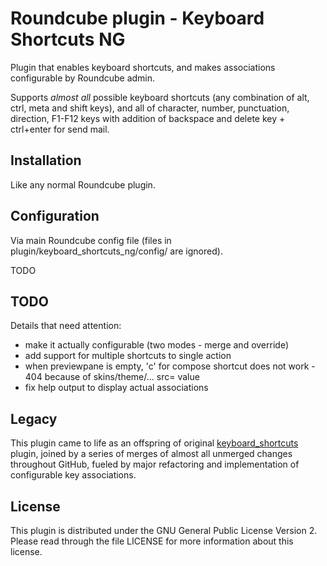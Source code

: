 # Roundcube plugin - Keyboard Shortcuts NG

Plugin that enables keyboard shortcuts, and makes associations configurable
by Roundcube admin.

Supports _almost all_ possible keyboard shortcuts (any combination of alt, ctrl,
meta and shift keys), and all of character, number, punctuation, direction, F1-F12
keys with addition of backspace and delete key + ctrl+enter for send mail.



## Installation

Like any normal Roundcube plugin.



## Configuration

Via main Roundcube config file (files in plugin/keyboard_shortcuts_ng/config/ are ignored).

TODO



## TODO

Details that need attention:
- make it actually configurable (two modes - merge and override)
- add support for multiple shortcuts to single action
- when previewpane is empty, 'c' for compose shortcut does not work - 404 because of skins/theme/... src= value
- fix help output to display actual associations


## Legacy

This plugin came to life as an offspring of original
[keyboard_shortcuts](https://github.com/corbosman/keyboard_shortcuts) plugin,
joined by a series of merges of almost all unmerged changes throughout GitHub,
fueled by major refactoring and implementation of configurable key associations.



## License

This plugin is distributed under the GNU General Public License Version 2.
Please read through the file LICENSE for more information about this license.

